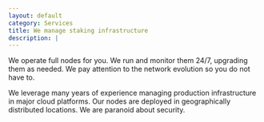 ```yaml
---
layout: default
category: Services
title: We manage staking infrastructure
description: |
---
```

We operate full nodes for you. We run and monitor them 24/7, upgrading them as needed. We pay attention to the network evolution so you do not have to.

We leverage many years of experience managing production infrastructure in major cloud platforms. Our nodes are deployed in geographically distributed locations. We are paranoid about security.
